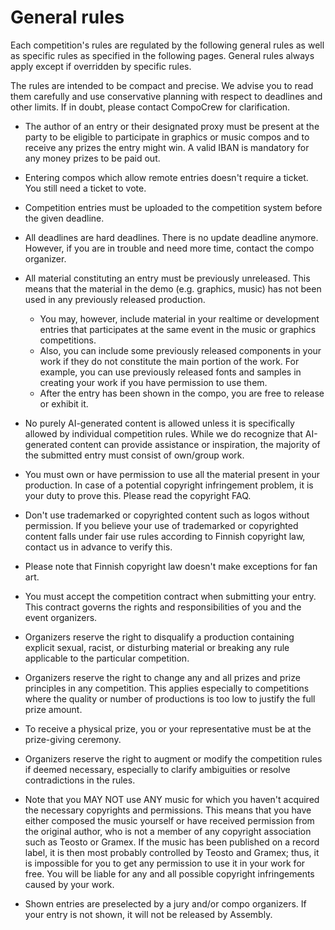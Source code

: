 # General rules

Each competition's rules are regulated by the following general rules as well as specific rules as specified in the following pages. General rules always apply except if overridden by specific rules.

The rules are intended to be compact and precise. We advise you to read them carefully and use conservative planning with respect to deadlines and other limits. If in doubt, please contact CompoCrew for clarification.

- The author of an entry or their designated proxy must be present at the party to be eligible to participate in graphics or music compos and to receive any prizes the entry might win. A valid IBAN is mandatory for any money prizes to be paid out.

- Entering compos which allow remote entries doesn't require a ticket. You still need a ticket to vote.

- Competition entries must be uploaded to the competition system before the given deadline.

- All deadlines are hard deadlines. There is no update deadline anymore. However, if you are in trouble and need more time, contact the compo organizer.

- All material constituting an entry must be previously unreleased. This means that the material in the demo (e.g. graphics, music) has not been used in any previously released production.
  - You may, however, include material in your realtime or development entries that participates at the same event in the music or graphics competitions.
  - Also, you can include some previously released components in your work if they do not constitute the main portion of the work. For example, you can use previously released fonts and samples in creating your work if you have permission to use them.
  - After the entry has been shown in the compo, you are free to release or exhibit it.

- No purely AI-generated content is allowed unless it is specifically allowed by individual competition rules. While we do recognize that AI-generated content can provide assistance or inspiration, the majority of the submitted entry must consist of own/group work.

- You must own or have permission to use all the material present in your production. In case of a potential copyright infringement problem, it is your duty to prove this. Please read the copyright FAQ.
- Don't use trademarked or copyrighted content such as logos without permission. If you believe your use of trademarked or copyrighted content falls under fair use rules according to Finnish copyright law, contact us in advance to verify this.
- Please note that Finnish copyright law doesn't make exceptions for fan art.

- You must accept the competition contract when submitting your entry. This contract governs the rights and responsibilities of you and the event organizers.

- Organizers reserve the right to disqualify a production containing explicit sexual, racist, or disturbing material or breaking any rule applicable to the particular competition.
- Organizers reserve the right to change any and all prizes and prize principles in any competition. This applies especially to competitions where the quality or number of productions is too low to justify the full prize amount.
- To receive a physical prize, you or your representative must be at the prize-giving ceremony.

- Organizers reserve the right to augment or modify the competition rules if deemed necessary, especially to clarify ambiguities or resolve contradictions in the rules.
- Note that you MAY NOT use ANY music for which you haven't acquired the necessary copyrights and permissions. This means that you have either composed the music yourself or have received permission from the original author, who is not a member of any copyright association such as Teosto or Gramex. If the music has been published on a record label, it is then most probably controlled by Teosto and Gramex; thus, it is impossible for you to get any permission to use it in your work for free. You will be liable for any and all possible copyright infringements caused by your work.

- Shown entries are preselected by a jury and/or compo organizers. If your entry is not shown, it will not be released by Assembly.
